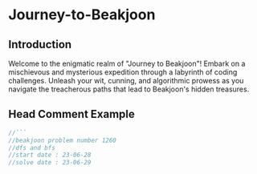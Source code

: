# Journey-to-Beakjoon
## Introduction
Welcome to the enigmatic realm of "Journey to Beakjoon"! Embark on a mischievous and mysterious expedition through a labyrinth of coding challenges. Unleash your wit, cunning, and algorithmic prowess as you navigate the treacherous paths that lead to Beakjoon's hidden treasures.

## Head Comment Example
```c
//```
//beakjoon problem number 1260
//dfs and bfs
//start date : 23-06-28
//solve date : 23-06-29
```




